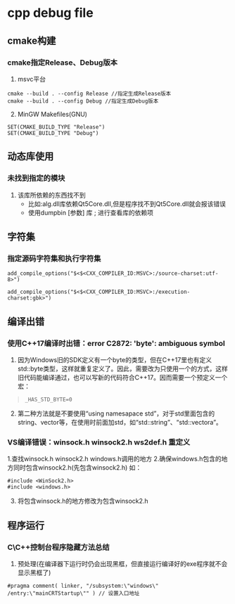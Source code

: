 # cpp debug file

## cmake构建

### cmake指定Release、Debug版本

1. msvc平台
```
cmake --build . --config Release //指定生成Release版本
cmake --build . --config Debug //指定生成Debug版本
```
2. MinGW Makefiles(GNU)
```
SET(CMAKE_BUILD_TYPE "Release")
SET(CMAKE_BUILD_TYPE "Debug")
```

## 动态库使用
### 未找到指定的模块
1. 该库所依赖的东西找不到
   - 比如:alg.dll库依赖Qt5Core.dll,但是程序找不到Qt5Core.dll就会报该错误
   - 使用dumpbin [参数] 库 ; 进行查看库的依赖项

## 字符集

### 指定源码字符集和执行字符集
```
add_compile_options("$<$<CXX_COMPILER_ID:MSVC>:/source-charset:utf-8>")

add_compile_options("$<$<CXX_COMPILER_ID:MSVC>:/execution-charset:gbk>")
```

## 编译出错

### 使用C++17编译时出错：error C2872: 'byte': ambiguous symbol
1. 因为Windows旧的SDK定义有一个byte的类型，但在C++17里也有定义std::byte类型，这样就重复定义了。因此，需要改为只使用一个的方式，这样旧代码能编译通过，也可以写新的代码符合C++17。因而需要一个预定义一个宏：
>     _HAS_STD_BYTE=0

2. 第二种方法就是不要使用“using namesapace std”，对于std里面包含的string、vector等，在使用时前面加std，如“std::string”、“std::vectora”。


### VS编译错误：winsock.h winsock2.h ws2def.h 重定义
1.查找winsock.h winsock2.h windows.h调用的地方
2.确保windows.h包含的地方同时包含winsock2.h(先包含winsock2.h)
如：
```
#include <WinSock2.h>
#include <windows.h>
```
3. 将包含winsock.h的地方修改为包含winsock2.h

## 程序运行

### C\C++控制台程序隐藏方法总结
1. 预处理(在编译器下运行时仍会出现黑框，但直接运行编译好的exe程序就不会显示黑框了)
```
#pragma comment( linker, "/subsystem:\"windows\" /entry:\"mainCRTStartup\"" ) // 设置入口地址
```